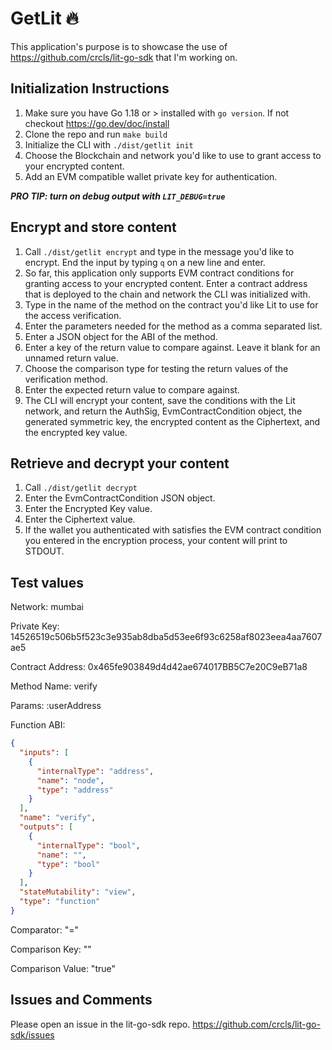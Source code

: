 # GetLit 🔥

This application's purpose is to showcase the use of
https://github.com/crcls/lit-go-sdk that I'm working on.

## Initialization Instructions

1. Make sure you have Go 1.18 or > installed with `go version`. If not checkout https://go.dev/doc/install
2. Clone the repo and run `make build`
3. Initialize the CLI with `./dist/getlit init`
4. Choose the Blockchain and network you'd like to use to grant access to
   your encrypted content.
5. Add an EVM compatible wallet private key for
   authentication.

***PRO TIP: turn on debug output with `LIT_DEBUG=true`***

## Encrypt and store content
1. Call `./dist/getlit encrypt` and type in the message you'd like to
   encrypt. End the input by typing `q` on a new line and enter.
2. So far, this application only supports EVM contract conditions for
   granting access to your encrypted content. Enter a contract address
   that is deployed to the chain and network the CLI was initialized
   with.
3. Type in the name of the method on the contract you'd like Lit to use
   for the access verification.
4. Enter the parameters needed for the method as a comma separated list.
5. Enter a JSON object for the ABI of the method.
6. Enter a key of the return value to compare against. Leave it blank
   for an unnamed return value.
7. Choose the comparison type for testing the return values of the
   verification method.
8. Enter the expected return value to compare against.
6. The CLI will encrypt your content, save the conditions with the Lit
   network, and return the AuthSig, EvmContractCondition object, the
   generated symmetric key, the encrypted content as the Ciphertext, and
   the encrypted key value.

## Retrieve and decrypt your content
1. Call `./dist/getlit decrypt`
2. Enter the EvmContractCondition JSON object.
3. Enter the Encrypted Key value.
4. Enter the Ciphertext value.
5. If the wallet you authenticated with satisfies the EVM contract
   condition you entered in the encryption process, your content will
   print to STDOUT.

## Test values

Network: mumbai

Private Key: 14526519c506b5f523c3e935ab8dba5d53ee6f93c6258af8023eea4aa7607ae5

Contract Address: 0x465fe903849d4d42ae674017BB5C7e20C9eB71a8

Method Name: verify

Params: :userAddress

Function ABI:
```json
{
  "inputs": [
    {
      "internalType": "address",
      "name": "node",
      "type": "address"
    }
  ],
  "name": "verify",
  "outputs": [
    {
      "internalType": "bool",
      "name": "",
      "type": "bool"
    }
  ],
  "stateMutability": "view",
  "type": "function"
}
```

Comparator: "="

Comparison Key: ""

Comparison Value: "true"

## Issues and Comments
Please open an issue in the lit-go-sdk repo.
https://github.com/crcls/lit-go-sdk/issues

